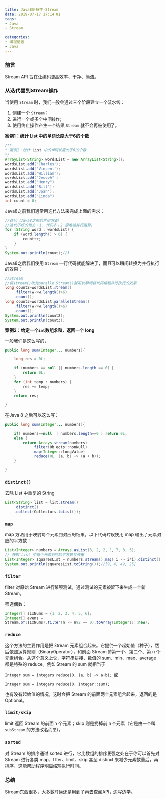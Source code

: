 ```yaml
---
title: Java8新特性-Stream
date: 2019-07-17 17:14:01
tags:
- Java
- Stream

categories:
- 编程语言
- Java
---
```


### 前言

<!-- more -->
Stream API 旨在让编码更高效率、干净、简洁。

### 从迭代器到Stream操作

当使用 `Stream` 时，我们一般会通过三个阶段建立一个流水线：

1. 创建一个 `Stream`；
2. 进行一个或多个中间操作;
3. 使用终止操作产生一个结果,`Stream` 就不会再被使用了。

**案例1：统计 List 中的单词长度大于6的个数**

```java
/**
* 案例1：统计 List 中的单词长度大于6的个数
*/
ArrayList<String> wordsList = new ArrayList<String>();
wordsList.add("Charles");
wordsList.add("Vincent");
wordsList.add("William");
wordsList.add("Joseph");
wordsList.add("Henry");
wordsList.add("Bill");
wordsList.add("Joan");
wordsList.add("Linda");
int count = 0;
```

Java8之前我们通常用迭代方法来完成上面的需求：

```java
//迭代（Java8之前的常用方法）
//迭代不好的地方：1. 代码多；2 很难被并行运算。
for (String word : wordsList) {
    if (word.length() > 6) {
        count++;
    }
}
System.out.println(count);//3
```

Java8之后我们使用 `Stream` 一行代码就能解决了，而且可以瞬间转换为并行执行的效果：

```java
//Stream
//将stream()改为parallelStream()就可以瞬间将代码编程并行执行的效果
long count2=wordsList.stream()
    .filter(w->w.length()>6)
    .count();
long count3=wordsList.parallelStream()
    .filter(w->w.length()>6)
    .count();
System.out.println(count2);
System.out.println(count3);
```

**案例2：给定一个`int`数组求和，返回一个 long**

一般我们是这么写的，
```java
public long sum(Integer... numbers){

    long res = 0L;

    if (numbers == null || numbers.length == 0) {
        return 0L;
    }
    for (int temp : numbers) {
        res += temp;
    }
    return res;

}
```

在Java 8 之后可以这么写：


```java
public long sum(Integer... numbers){

    if( numbers==null || numbers.length==0 ) return 0L;
    else {
        return Arrays.stream(numbers)
            .filter(Objects::nonNull)
            .map(Integer::longValue)
            .reduce(0L, (a, b) -> (a + b));
    }

}
```

### `distinct()`

去除 List 中重复的 String

```java
List<String> list = list.stream()
    .distinct()
    .collect(Collectors.toList());
```

### `map`

map 方法用于映射每个元素到对应的结果，以下代码片段使用 map 输出了元素对应的平方数：

```java
List<Integer> numbers = Arrays.asList(3, 2, 2, 3, 7, 3, 5);
// 获取 List 中每个元素对应的平方数并去重
List<Integer> squaresList = numbers.stream().map( i -> i*i).distinct().collect(Collectors.toList());
System.out.println(squaresList.toString());//[9, 4, 49, 25]
```

### `filter`

filter 对原始 Stream 进行某项测试，通过测试的元素被留下来生成一个新 Stream。

筛选偶数：

```java
Integer[] sixNums = {1, 2, 3, 4, 5, 6};
Integer[] evens =
Stream.of(sixNums).filter(n -> n%2 == 0).toArray(Integer[]::new);
```

### `reduce`

这个方法的主要作用是把 Stream 元素组合起来。它提供一个起始值（种子），然后依照运算规则（BinaryOperator），和前面 Stream 的第一个、第二个、第 n 个元素组合。从这个意义上说，字符串拼接、数值的 sum、min、max、average 都是特殊的 reduce。例如 Stream 的 sum 就相当于

`Integer sum = integers.reduce(0, (a, b) -> a+b); `或

`Integer sum = integers.reduce(0, Integer::sum);`

也有没有起始值的情况，这时会把 Stream 的前面两个元素组合起来，返回的是 Optional。

### `limit/skip`

limit 返回 Stream 的前面 n 个元素；skip 则是扔掉前 n 个元素（它是由一个叫 `subStream` 的方法改名而来）。

### `sorted`

对 Stream 的排序通过 sorted 进行，它比数组的排序更强之处在于你可以首先对 Stream 进行各类 map、filter、limit、skip 甚至 distinct 来减少元素数量后，再排序，这能帮助程序明显缩短执行时间。

### 总结

Stream东西很多，大多数时候还是用到了再去查阅API，边写边学。